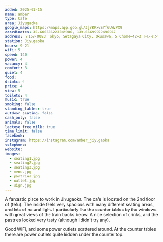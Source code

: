 ```yaml
---
added: 2025-01-15
name: amber
type: Cafe
area: Jiyugaoka
google_maps: https://maps.app.goo.gl/JjrKKxvEYf6UWvPX9
coordinates: 35.606566223349986, 139.66699052496017
address: 〒158-0083 Tokyo, Setagaya City, Okusawa, 5 Chome−42−3 トレインチ自由が丘 2F
station: Jiyugaoka
hours: 9-21
wifi: 5
speed: 140
power: 4
vacancy: 4
comfort: 3
quiet: 4
food: 
drinks: 4
price: 4
view: 5
toilets: 4
music: true
smoking: false
standing_tables: true
outdoor_seating: false
cash_only: false
animals: false
lactose_free_milk: true
time_limit: false
facebook: 
instagram: https://instagram.com/amber_jiyugaoka
telephone: 
website: 
images:
  - seating1.jpg
  - seating2.jpg
  - seating3.jpg
  - menu.jpg
  - pastries.jpg
  - outlet.jpg
  - sign.jpg
---
```


A fantastic place to work in Jiyugaoka. The cafe is located on the 2nd floor of (tefu). The inside feels very spacious with many different seating areas, and lots of natural light. I particularly like the counter tables by the windows with great views of the train tracks below. A nice selection of drinks, and the pastries looked very tasty (although I didn't try any).

Good WiFi, and some power outlets scattered around. At the counter tables there are power outlets quite hidden under the counter top.